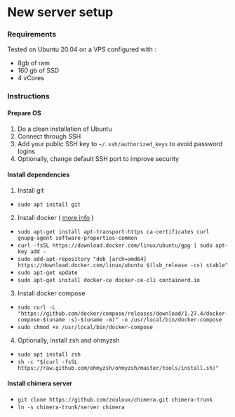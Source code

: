 



# New server setup


### Requirements

Tested on Ubuntu 20.04 on a VPS configured with : 
- 8gb of ram
- 160 gb of SSD
- 4 vCores

### Instructions

#### Prepare OS

1. Do a clean installation of Ubuntu
2. Connect through SSH
3. Add your public SSH key to `~/.ssh/authorized_keys` to avoid password logins
4. Optionally, change default SSH port to improve security

#### Install dependencies

1. Install git
- `sudo apt install git`

2. Install docker ( [more info](https://docs.docker.com/engine/install/ubuntu/) )
- `sudo apt-get install apt-transport-https ca-certificates curl gnupg-agent software-properties-common`
- `curl -fsSL https://download.docker.com/linux/ubuntu/gpg | sudo apt-key add -`
- `sudo add-apt-repository "deb [arch=amd64] https://download.docker.com/linux/ubuntu $(lsb_release -cs) stable"`
- `sudo apt-get update`
- `sudo apt-get install docker-ce docker-ce-cli containerd.io`

3. Install docker compose
- `sudo curl -L "https://github.com/docker/compose/releases/download/1.27.4/docker-compose-$(uname -s)-$(uname -m)" -o /usr/local/bin/docker-compose`
- `sudo chmod +x /usr/local/bin/docker-compose`

4. Optionally, install zsh and ohmyzsh
- `sudo apt install zsh`
- `sh -c "$(curl -fsSL https://raw.github.com/ohmyzsh/ohmyzsh/master/tools/install.sh)"`

#### Install chimera server

- `git clone https://github.com/zouloux/chimera.git chimera-trunk`
- `ln -s chimera-trunk/server chimera`
